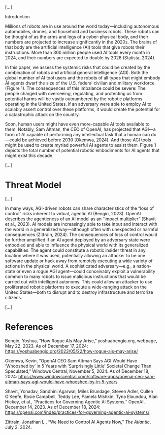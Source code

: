 [...]

Introduction

Millions of robots are in use around the world today—including autonomous automobiles, drones, and household and business robots. These robots can be thought of as the arms and legs of a cyber-physical body, and their numbers are projected to increase significantly in the 2020s. The brains of that body are the artificial intelligence (AI) tools that give robots their instructions. More than 300 million people used AI tools every month in 2024, and their numbers are expected to double by 2028 (Statista, 2024).

In this paper, we assess the systemic risks that could be created by the combination of robots and artificial general intelligence (AGI). Both the global number of AI tool users and the robots of all types that might embody AI agents dwarf the size of the U.S. federal civilian and military workforce (Figure 1). The consequences of this imbalance could be severe: The people charged with overseeing, regulating, and protecting us from potential harms will be vastly outnumbered by the robotic platforms operating in the United States. If an adversary were able to employ AI to scalably assert control over these platforms, it would create the potential for a catastrophic attack on the country.

Soon, human users might have even more-capable AI tools available to them. Notably, Sam Altman, the CEO of OpenAI, has projected that AGI—a form of AI capable of performing any intellectual task that a human can do—could be achieved before 2030 (Okemwa, 2024). And those AGI tools might be used to create myriad powerful AI agents to assist them. Figure 1 depicts the total number of potential robotic embodiments for AI agents that might exist this decade.

[...]

# Threat Model

[...]

In many ways, AGI-driven robots can share characteristics of the “loss of control” risks inherent to virtual, agentic AI (Bengio, 2023). OpenAI describes the agenticness of an AI model as an “impact multiplier” (Shavit et al., 2023). AI models are increasingly able to take input and interact with the world in a generalized way—although often with unexpected or harmful consequences (Zittrain, 2024). The consequences of loss of control would be further amplified if an AI agent deployed by an adversary state were embodied and able to influence the physical world with its generalized capabilities. The agent could constitute a robotic insider threat in any location where it was used, potentially allowing an attacker to be one software update or hack away from remotely executing a wide variety of actions in the physical world. A sophisticated adversary—e.g., a nation-state or even a rogue AGI agent—could conceivably exploit a vulnerability common to many robots to issue malicious instructions that would be carried out with intelligent autonomy. This could allow an attacker to use proliferated robotic platforms to execute a wide-ranging attack on the United States—both to disrupt and to destroy infrastructure and terrorize citizens.

[...]

# References

Bengio, Yoshua, “How Rogue AIs May Arise,” yoshuabengio.org, webpage, May 22, 2023. As of December 17, 2024: https://yoshuabengio.org/2023/05/22/how-rogue-ais-may-arise/

Okemwa, Kevin, “OpenAI CEO Sam Altman Says AGI Would Have ‘Whooshed by’ in 5 Years with ‘Surprisingly Little’ Societal Change Than Speculated,” Windows Central, November 5, 2024. As of December 18, 2024: https://www.windowscentral.com/software-apps/openai-ceo-sam-altman-says-agi-would-have-whooshed-by-in-5-years

Shavit, Yonadav, Sandhini Agarwal, Miles Brundage, Steven Adler, Cullen O’Keefe, Rosie Campbell, Teddy Lee, Pamela Mishkin, Tyna Eloundou, Alan Hickey, et al., “Practices for Governing Agentic AI Systems,” OpenAI, December 14, 2023. As of December 18, 2024: https://openai.com/index/practices-for-governing-agentic-ai-systems/

Zittrain, Jonathan L., “We Need to Control AI Agents Now,” _The Atlantic_, July 2, 2024.
